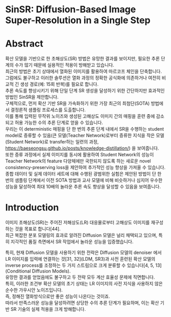 # SinSR: Diffusion-Based Image Super-Resolution in a Single Step

# Abstract
확산 모델을 기반으로 한 초해상도(SR) 방법은 유망한 결과를 보이지만, 필요한 추론 단계의 수가 많기 때문에 실용적인 적용이 방해받고 있습니다.  
최근의 방법은 초기 상태에서 열화된 이미지를 활용하여 마르코프 체인을 단축합니다.  
그럼에도 불구하고 이러한 솔루션은 열화 과정의 정확한 공식화에 의존하거나 여전히 비교적 긴 생성 경로(예: 15회 반복)를 필요로 합니다.  
추론 속도를 향상시키기 위해 단일 단계 SR 생성을 달성하기 위한 간단하지만 효과적인 방법인 SinSR을 제안합니다.  
구체적으로, 먼저 확산 기반 SR을 가속화하기 위한 가장 최근의 최첨단(SOTA) 방법에서 결정론적 샘플링 프로세스를 도출합니다.  
이를 통해 입력된 무작위 노이즈와 생성된 고해상도 이미지 간의 매핑을 훈련 중에 감소되고 허용 가능한 수의 추론 단계로 얻을 수 있습니다.  
우리는 이 deterministic 매핑을 단 한 번의 추론 단계 내에서 SR을 수행하는 student model로 증류할 수 있음(큰 모델(Teacher Network)로부터 증류한 지식을 작은 모델(Student Network)로 transfer하는 일련의 과정, https://baeseongsu.github.io/posts/knowledge-distillation/) 을 보여줍니다.  
또한 증류 과정에서 실제 이미지를 동시에 활용하여 Student Network의 성능이 Teacher Network의 feature 다양체에만 국한되지 않도록 하는 새로운 novel consistency-preserving loss을 제안하여 추가적인 성능 향상을 가져올 수 있습니다.  
종합 데이터 및 실제 데이터 세트에 대해 수행된 광범위한 실험은 제안된 방법이 단 한 번의 샘플링 단계에서 이전 SOTA 방법과 교사 모델에 비해 비슷하거나 심지어 우수한 성능을 달성하여 최대 10배의 놀라운 추론 속도 향상을 달성할 수 있음을 보여줍니다.

# Introduction
이미지 초해상도(SR)는 주어진 저해상도(LR) 대응물로부터 고해상도 이미지를 재구성하는 것을 목표로 합니다[44].  
최근 복잡한 분포 모델링의 효과로 알려진 Diffusion 모델은 널리 채택되고 있으며, 특히 지각적인 품질 측면에서 SR 작업에서 놀라운 성능을 입증했습니다.  

특히, 현재 Diffusion 모델을 사용하기 위한 전략은 Diffusion 모델의 denoiser 에서 LR 이미지를 입력에 연결하는 것[31, 32](LDM, SR3)과 사전 훈련된 확산 모델의 inverse process를 조정하는 두 가지 스트림으로 크게 분류할 수 있습니다[4, 5, 13](Conditional Diffusion Models).  
유망한 결과를 얻었음에도 불구하고 두 전략 모두 계산 효율성 문제에 직면합니다.  
특히, 이러한 조건부 확산 모델의 초기 상태는 LR 이미지의 사전 지식을 사용하지 않은 순수한 가우시안 노이즈입니다.  
즉, 정해진 열화방식으로만 좋은 성능이 나온다는 것이죠.   
따라서 만족스러운 성능을 달성하려면 상당한 수의 추론 단계가 필요하며, 이는 확산 기반 SR 기술의 실제 적용을 크게 방해합니다.

